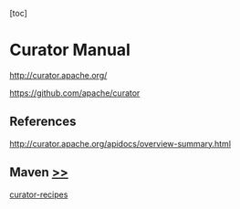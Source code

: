 [toc]

# Curator Manual

http://curator.apache.org/

https://github.com/apache/curator

## References

http://curator.apache.org/apidocs/overview-summary.html

## Maven [>>](https://mvnrepository.com/artifact/org.apache.curator)

[curator-recipes](https://mvnrepository.com/artifact/org.apache.curator/curator-recipes)
